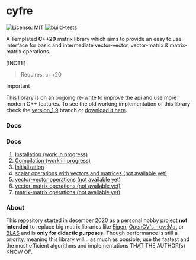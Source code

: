 # cyfre

[![License: MIT](https://img.shields.io/badge/License-MIT-brightgreen.svg)](https://opensource.org/licenses/MIT)
![build-tests](https://github.com/mrdcvlsc/cyfre/actions/workflows/build-tests.yml/badge.svg)

A Templated **C++20** matrix library which aims to provide an easy to use interface for basic and intermediate vector-vector, vector-matrix & matrix-matrix operations.

[!NOTE]  
> Requires: c++20

<!-- > 
> [!IMPORTANT]  
> Crucial information necessary for users to succeed.

> [!WARNING]  
> Critical content demanding immediate user attention due to potential risks. -->

> [!IMPORTANT]  
> This library is on an ongoing re-write to improve the api and use more modern C++ features. To see the old working implementation of this library check the [version_1.9](https://github.com/mrdcvlsc/cyfre/tree/version_1.9) branch or [download it here](https://github.com/mrdcvlsc/cyfre/tree/version_1.9).

### **Docs**

### **Docs**

1. [Installation (work in progress)](docs/installation.md)
2. [Compilation (work in progress)](docs/compilation.md)
3. [Initialization](docs/initialization.md)
4. [scalar operations with vectors and matrices (not available yet)](docs/scalar-to-vector-and-matrix.md)
5. [vector-vector operations (not available yet)](docs/vector-vector.md)
6. [vector-matrix operations (not available yet)](docs/vector-matrix.md)
7. [matrix-matrix operations (not available yet)](docs/matrix-matrix.md)

### **About**

This repository started in december 2020 as a personal hobby project **not intended** to replace big matrix libraries like [Eigen](https://eigen.tuxfamily.org/index.php?title=Main_Page), [OpenCV's - cv::Mat](https://docs.opencv.org/4.x/d3/d63/classcv_1_1Mat.html) or [BLAS](https://www.netlib.org/blas/) and is **only for didactic purposes**. Though performance is still a priority, meaning this library will... as much as possible, use the fastest and the most efficient algorithms and implementations THAT THE AUTHOR(s) KNOW OF.